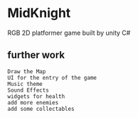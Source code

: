 # MidKnight

RGB 2D platformer game built by unity C#  



## further work
```
Draw the Map
UI for the entry of the game
Music theme
Sound Effects
widgets for health 
add more enemies
add some collectables
```
